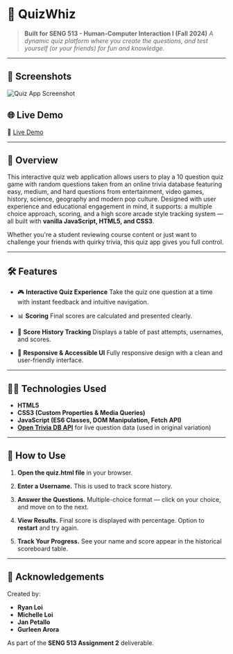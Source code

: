 # 🧠 QuizWhiz

> **Built for SENG 513 - Human-Computer Interaction I (Fall 2024)**
> *A dynamic quiz platform where you create the questions, and test yourself (or your friends) for fun and knowledge.*

---

## 📸 Screenshots

![Quiz App Screenshot](https://imgur.com/zmnBqpT.png)



## 🌐 Live Demo

🔗 [Live Demo](https://your-live-link.glitch.me)

---

## 🎯 Overview

This interactive quiz web application allows users to play a 10 question quiz game with random questions taken from an online trivia database featuring easy, medium, and hard questions from entertainment, video games, history, science, geography and modern pop culture. Designed with user experience and educational engagement in mind, it supports: a multiple choice approach, scoring, and a high score arcade style tracking system — all built with **vanilla JavaScript, HTML5, and CSS3**.

Whether you're a student reviewing course content or just want to challenge your friends with quirky trivia, this quiz app gives you full control.

---

## 🛠 Features

* 🎮 **Interactive Quiz Experience**
  Take the quiz one question at a time with instant feedback and intuitive navigation.

* 📊 **Scoring**
  Final scores are calculated and presented clearly.

* 🧾 **Score History Tracking**
  Displays a table of past attempts, usernames, and scores.

* 🎨 **Responsive & Accessible UI**
  Fully responsive design with a clean and user-friendly interface.

---

## 👨‍💻 Technologies Used

* **HTML5**
* **CSS3 (Custom Properties & Media Queries)**
* **JavaScript (ES6 Classes, DOM Manipulation, Fetch API)**
* **[Open Trivia DB API](https://opentdb.com/)** for live question data (used in original variation)

---

## 🚀 How to Use

1. **Open the quiz.html file** in your browser.

2. **Enter a Username.**
   This is used to track score history.

3. **Answer the Questions.**
   Multiple-choice format — click on your choice, and move on to the next.

4. **View Results.**
   Final score is displayed with percentage. Option to **restart** and try again.

5. **Track Your Progress.**
   See your name and score appear in the historical scoreboard table.

---


## 🙌 Acknowledgements

Created by:

* **Ryan Loi**
* **Michelle Loi**
* **Jan Petallo**
* **Gurleen Arora**

As part of the **SENG 513 Assignment 2** deliverable.

